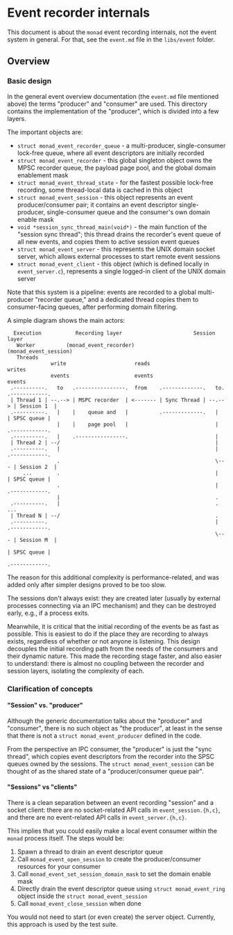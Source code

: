 # Event recorder internals

This document is about the `monad` event recording internals, not the event
system in general. For that, see the `event.md` file in the `libs/event`
folder.

## Overview

### Basic design

In the general event overview documentation (the `event.md` file mentioned
above) the terms "producer" and "consumer" are used. This directory
contains the implementation of the "producer", which is divided into a few
layers.

The important objects are:

- `struct monad_event_recorder_queue` - a multi-producer, single-consumer
  lock-free queue, where all event descriptors are initially recorded
- `struct monad_event_recorder` - this global singleton object owns
  the MPSC recorder queue, the payload page pool, and the global domain
  enablement mask
- `struct monad_event_thread_state` - for the fastest possible lock-free
  recording, some thread-local data is cached in this object
- `struct monad_event_session` - this object represents an event
  producer/consumer pair; it contains an event descriptor single-producer,
  single-consumer queue and the consumer's own domain enable mask
- `void *session_sync_thread_main(void*)` - the main function of the
  "session sync thread"; this thread drains the recorder's event queue
  of all new events, and copies them to active session event queues
- `struct monad_event_server` - this represents the UNIX domain socket
  server, which allows external processes to start remote event sessions
- `struct monad_event_client` - this object (which is defined locally
  in `event_server.c`), represents a single logged-in client of the
  UNIX domain server

Note that this system is a pipeline: events are recorded to a global
multi-producer "recorder queue," and a dedicated thread copies them to
consumer-facing queues, after performing domain filtering.

A simple diagram shows the main actors:

```
  Execution           Recording layer                       Session layer
   Worker          (monad_event_recorder)                (monad_event_session)
   Threads
              write                      reads                   writes
              events                     events                  events
 .----------.   to   .----------------.  from    .-------------.   to.  .------------.
 | Thread 1 | --.--> | MSPC recorder  | <------- | Sync Thread | --.--> | Session 1  |
 .----------.   |    |    queue and   |          .-------------.   |    | SPSC queue |
                |    |    page pool   |                            |    .------------.
 .----------.   |    .----------------.                            |
 | Thread 2 | --/                                                  |
 .----------.   |                                                  |    .------------.
                .                                                  \--- | Session 2  |
     ...        .                                                  |    | SPSC queue |
                .                                                  |    .------------.
                |                                                  .
 .----------.   |                                                  .         ...
 | Thread N | --/                                                  .
 .----------.                                                      |    .------------.
                                                                   \--- | Session M  |
                                                                        | SPSC queue |
                                                                        .------------.
```

The reason for this additional complexity is performance-related, and was
added only after simpler designs proved to be too slow.

The sessions don't always exist: they are created later (usually by external
processes connecting via an IPC mechanism) and they can be destroyed
early, e.g., if a process exits.

Meanwhile, it is critical that the initial recording of the events be as fast
as possible. This is easiest to do if the place they are recording to
always exists, regardless of whether or not anyone is listening. This design
decouples the initial recording path from the needs of the consumers and their
dynamic nature. This made the recording stage faster, and also easier to
understand: there is almost no coupling between the recorder and session
layers, isolating the complexity of each.

### Clarification of concepts

#### "Session" vs. "producer"

Although the generic documentation talks about the "producer" and
"consumer", there is no such object as "the producer", at least in the
sense that there is not a `struct monad_event_producer` defined in the
code.

From the perspective an IPC consumer, the "producer" is just the
"sync thread", which copies event descriptors from the recorder into the
SPSC queues owned by the sessions. The `struct monad_event_session` can be
thought of as the shared state of a "producer/consumer queue pair".

#### "Sessions" vs "clients"

There is a clean separation between an event recording "session" and a
socket client: there are no socket-related API calls in
`event_session.{h,c}`, and there are no event-related API calls in
`event_server.{h,c}`.

This implies that you could easily make a local event consumer within the
`monad` process itself. The steps would be:

1. Spawn a thread to drain an event descriptor queue
2. Call `monad_event_open_session` to create the producer/consumer resources
   for your consumer
3. Call `monad_event_set_session_domain_mask` to set the domain enable
   mask
4. Directly drain the event descriptor queue using `struct monad_event_ring`
   object inside the `struct monad_event_session`
5. Call `monad_event_close_session` when done

You would not need to start (or even create) the server object. Currently,
this approach is used by the test suite.
